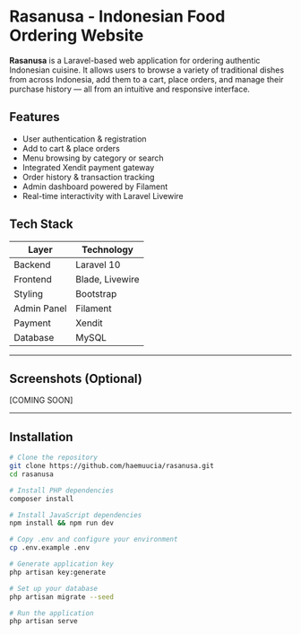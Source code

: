 # Rasanusa - Indonesian Food Ordering Website

**Rasanusa** is a Laravel-based web application for ordering authentic Indonesian cuisine. It allows users to browse a variety of traditional dishes from across Indonesia, add them to a cart, place orders, and manage their purchase history — all from an intuitive and responsive interface.

## Features

- User authentication & registration
- Add to cart & place orders
- Menu browsing by category or search
- Integrated Xendit payment gateway
- Order history & transaction tracking
- Admin dashboard powered by Filament
- Real-time interactivity with Laravel Livewire

## Tech Stack

| Layer        | Technology             |
|--------------|------------------------|
| Backend      | Laravel 10             |
| Frontend     | Blade, Livewire        |
| Styling      | Bootstrap              |
| Admin Panel  | Filament               |
| Payment      | Xendit                 |
| Database     | MySQL                  |

---

## Screenshots (Optional)

[COMING SOON]

---

## Installation

```bash
# Clone the repository
git clone https://github.com/haemuucia/rasanusa.git
cd rasanusa

# Install PHP dependencies
composer install

# Install JavaScript dependencies
npm install && npm run dev

# Copy .env and configure your environment
cp .env.example .env

# Generate application key
php artisan key:generate

# Set up your database
php artisan migrate --seed

# Run the application
php artisan serve